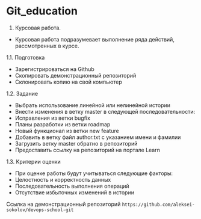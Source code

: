 # Git_education
1. Курсовая работа.

- Курсовая работа подразумевает выполнение ряда действий, рассмотренных в курсе.

1.1. Подготовка

- Зарегистрироваться на Github
- Скопировать демонстрационный репозиторий
- Склонировать копию на свой компьютер

1.2. Задание

- Выбрать использование линейной или нелинейной истории
- Внести изменения в ветку master в следующей последовательности:
- Исправления из ветки bugfix
- Планы разработки из ветки roadmap
- Новый функционал из ветки new feature
- Добавить в ветку файл author.txt с указанием имени и фамилии
- Загрузить ветку master обратно в репозиторий
- Предоставить ссылку на репозиторий на портале Learn

1.3. Критерии оценки

- При оценке работы будут учитываться следующие факторы:
- Целостность и корректность данных
- Последовательность выполнения операций
- Отсутствие избыточных изменений в истории

 Ссылка на демонстрационный репозиторий `https://github.com/aleksei-sokolov/devops-school-git`

